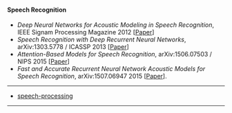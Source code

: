 #### Speech Recognition
* *Deep Neural Networks for Acoustic Modeling in Speech Recognition*, IEEE Signam Processing Magazine 2012 [[Paper](http://cs224d.stanford.edu/papers/maas_paper.pdf)]
* *Speech Recognition with Deep Recurrent Neural Networks*, arXiv:1303.5778 / ICASSP 2013 [[Paper](http://www.cs.toronto.edu/~fritz/absps/RNN13.pdf)]
* *Attention-Based Models for Speech Recognition*, arXiv:1506.07503 / NIPS 2015 [[Paper](http://arxiv.org/pdf/1506.07503)]
* *Fast and Accurate Recurrent Neural Network Acoustic Models for Speech Recognition*, arXiv:1507.06947 2015 [[Paper](http://arxiv.org/pdf/1507.06947v1.pdf)].


--------------

- [speech-processing](https://github.com/gopala-kr/a-week-in-wild-ai/tree/master/03-speech-processing)


---------------

